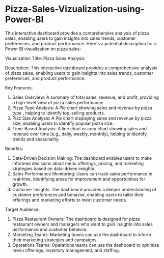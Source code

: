 # Pizza-Sales-Vizualization-using-Power-BI
This interactive dashboard provides a comprehensive analysis of pizza sales, enabling users to gain insights into sales trends, customer preferences, and product performance.
Here's a potential description for a Power BI visualization on pizza sales:

Visualization Title: Pizza Sales Analysis

Description: This interactive dashboard provides a comprehensive analysis of pizza sales, enabling users to gain insights into sales trends, customer preferences, and product performance.

Key Features:

1. Sales Overview: A summary of total sales, revenue, and profit, providing a high-level view of pizza sales performance.
2. Pizza Type Analysis: A Pie chart showing sales and revenue by pizza type , helping to identify top-selling products.
3. Pizz Size Analysis: A Pie chart displaying sales and revenue by pizza size, enabling users to identify popular pizza size.
4. Time-Based Analysis: A line chart or area chart showing sales and revenue over time (e.g., daily, weekly, monthly), helping to identify trends and seasonality.


Benefits:

1. Data-Driven Decision Making: The dashboard enables users to make informed decisions about menu offerings, pricing, and marketing strategies based on data-driven insights.
2. Sales Performance Monitoring: Users can track sales performance in real-time, identifying areas for improvement and opportunities for growth.
3. Customer Insights: The dashboard provides a deeper understanding of customer preferences and behavior, enabling users to tailor their offerings and marketing efforts to meet customer needs.

Target Audience:

1. Pizza Restaurant Owners: The dashboard is designed for pizza restaurant owners and managers who want to gain insights into sales performance and customer behavior.
2. Marketing Teams: Marketing teams can use the dashboard to inform their marketing strategies and campaigns.
3. Operations Teams: Operations teams can use the dashboard to optimize menu offerings, inventory management, and staffing.
